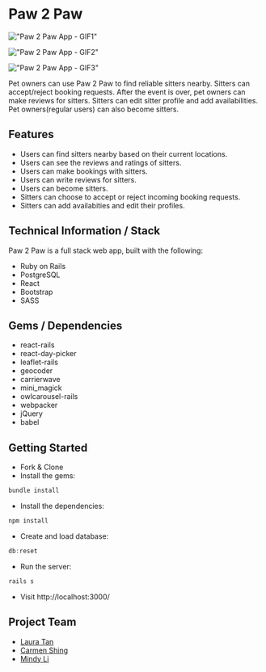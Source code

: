 # Paw 2 Paw 

!["Paw 2 Paw App - GIF1"](https://github.com/Mindyli1120/paw2paw/blob/readme/document/paw2paw-1.gif?raw=true)

!["Paw 2 Paw App - GIF2"](https://github.com/Mindyli1120/paw2paw/blob/readme/document/paw2paw-2.gif?raw=true)

!["Paw 2 Paw App - GIF3"](https://github.com/Mindyli1120/paw2paw/blob/readme/document/paw2paw-3.gif?raw=true)


Pet owners can use Paw 2 Paw to find reliable sitters nearby. Sitters can accept/reject booking requests. After the event is over, pet owners can make reviews for sitters. Sitters can edit sitter profile and add availabilities. Pet owners(regular users) can also become sitters. 

## Features

- Users can find sitters nearby based on their current locations.
- Users can see the reviews and ratings of sitters.
- Users can make bookings with sitters.
- Users can write reviews for sitters.
- Users can become sitters.
- Sitters can choose to accept or reject incoming booking requests.
- Sitters can add availabities and edit their profiles.

## Technical Information / Stack

Paw 2 Paw is a full stack web app, built with the following:
- Ruby on Rails
- PostgreSQL
- React
- Bootstrap
- SASS

## Gems / Dependencies

- react-rails
- react-day-picker
- leaflet-rails
- geocoder
- carrierwave
- mini_magick
- owlcarousel-rails
- webpacker
- jQuery
- babel

## Getting Started

- Fork & Clone
- Install the gems: 
```ruby
bundle install
```

- Install the dependencies: 
```js
npm install
```

- Create and load database:
```js
db:reset
```

- Run the server:
```js
rails s
```

- Visit http://localhost:3000/


## Project Team <a id=“team”>

- [Laura Tan](https://github.com/lauratan)
- [Carmen Shing](https://github.com/cshing)
- [Mindy Li](https://github.com/Mindyli1120)

